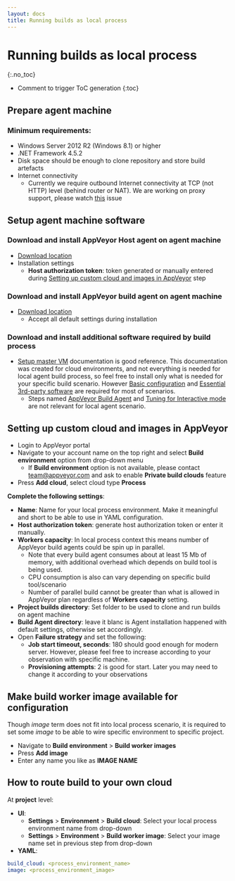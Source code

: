```yaml
---
layout: docs
title: Running builds as local process
---
```


<!-- markdownlint-disable MD022 MD032 -->
# Running builds as local process
{:.no_toc}

* Comment to trigger ToC generation
{:toc}
<!-- markdownlint-enable MD022 MD032 -->

## Prepare agent machine

### Minimum requirements:

* Windows Server 2012 R2 (Windows 8.1) or higher
* .NET Framework 4.5.2
* Disk space should be enough to clone repository and store build artefacts
* Internet connectivity
    * Currently we require outbound Internet connectivity at TCP (not HTTP) level (behind router or NAT). We are working on proxy support, please watch [this](https://github.com/appveyor/ci/issues/1303) issue

## Setup agent machine software

### Download and install AppVeyor Host agent on agent machine

* [Download location](https://www.appveyor.com/downloads/host-agent/latest/AppveyorHostAgent.msi)
* Installation settings
    * **Host authorization token**: token generated or manually entered during [Setting up custom cloud and images in AppVeyor](/docs/enterprise/running-builds-as-local-process/#setting-up-custom-cloud-and-images-in-appveyor) step

### Download and install AppVeyor build agent on agent machine

* [Download location](http://www.appveyor.com/downloads/build-agent/latest/AppveyorBuildAgent.msi)
    * Accept all default settings during installation

### Download and install additional software required by build process

* [Setup master VM](/docs/enterprise/setup-master-vm/) documentation is good reference. This documentation was created for cloud environments, and not everything is needed for local agent build process, so feel free to install only what is needed for your specific build scenario. However [Basic configuration](/docs/enterprise/setup-master-vm/#basic-configuration) and [Essential 3rd-party software](/docs/enterprise/setup-master-vm/#essential-3rd-party-software) are required for most of scenarios.
    * Steps named [AppVeyor Build Agent](/docs/enterprise/setup-master-vm/#appveyor-build-agent) and [Tuning for Interactive mode](/docs/enterprise/setup-master-vm/#tuning-for-interactive-mode) are not relevant for local agent scenario.

## Setting up custom cloud and images in AppVeyor

* Login to AppVeyor portal
* Navigate to your account name on the top right and select **Build environment** option from drop-down menu
    * If **Build environment** option is not available, please contact [team@appveyor.com](mailto:team@appveyor.com) and ask to enable **Private build clouds** feature
* Press **Add cloud**, select cloud type **Process**

**Complete the following settings**:

* **Name**: Name for your local process environment. Make it meaningful and short to be able to use in YAML configuration.
* **Host authorization token**: generate host authorization token or enter it manually.
* **Workers capacity**: In local process context this means number of AppVeyor build agents could be spin up in parallel.
    * Note that every build agent consumes about at least 15 Mb of memory, with additional overhead which depends on build tool is being used.
    * CPU consumption is also can vary depending on specific build tool/scenario
    * Number of parallel build cannot be greater than what is allowed in AppVeyor plan regardless of **Workers capacity** setting.
* **Project builds directory**: Set folder to be used to clone and run builds on agent machine
* **Build Agent directory**: leave it blanc is Agent installation happened with default settings, otherwise set accordingly.
* Open **Failure strategy** and set the following:
    * **Job start timeout, seconds**: 180 should good enough for modern server. However, please feel free to increase according to your observation with specific machine.
    * **Provisioning attempts**: 2 is good for start. Later you may need to change it according to your observations

## Make build worker image available for configuration

Though *image* term does not fit into local process scenario, it is required to set some *image* to be able to wire specific environment to specific project.

* Navigate to **Build environment** > **Build worker images**
* Press **Add image**
* Enter any name you like as **IMAGE NAME**

## How to route build to your own cloud

At **project** level:

* **UI**:
    * **Settings** > **Environment** > **Build cloud**: Select your local process environment name from drop-down
    * **Settings** > **Environment** > **Build worker image**: Select your image name set in previous step from drop-down
* **YAML**:

```yaml
build_cloud: <process_environment_name>
image: <process_environment_image>
```

